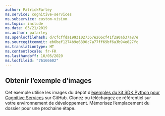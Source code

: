 ```yaml
---
author: PatrickFarley
ms.service: cognitive-services
ms.subservice: custom-vision
ms.topic: include
ms.date: 03/21/2019
ms.author: pafarley
ms.openlocfilehash: d7cfcffda19931027367e266cf41f2a0ab37a87e
ms.sourcegitcommit: eb6bef1274b9e6390c7a77ff69bf6a3b94e827fc
ms.translationtype: HT
ms.contentlocale: fr-FR
ms.lasthandoff: 10/05/2020
ms.locfileid: "76166602"
---
```

## <a name="get-the-sample-images"></a>Obtenir l’exemple d’images

Cet exemple utilise les images du dépôt d’[exemples du kit SDK Python pour Cognitive Services](https://github.com/Azure-Samples/cognitive-services-python-sdk-samples/tree/master/samples/vision/images) sur GitHub. Clonez ou téléchargez ce référentiel sur votre environnement de développement. Mémorisez l’emplacement du dossier pour une prochaine étape.